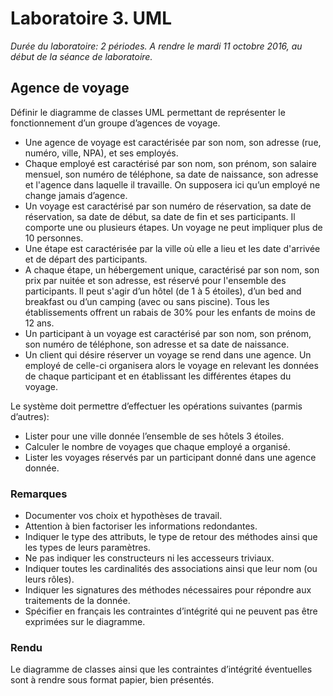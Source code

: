 # Laboratoire 3. UML

_Durée du laboratoire: 2 périodes. A rendre le mardi 11 octobre 2016, au début de la séance de laboratoire._

## Agence de voyage

Définir le diagramme de classes UML permettant de représenter le fonctionnement d’un groupe d’agences de
voyage.
- Une agence de voyage est caractérisée par son nom, son adresse (rue, numéro, ville, NPA), et ses employés.
- Chaque employé est caractérisé par son nom, son prénom, son salaire mensuel, son numéro de téléphone, sa date de naissance, son adresse et l'agence dans laquelle il travaille. On supposera ici qu’un employé ne change jamais d’agence.
- Un voyage est caractérisé par son numéro de réservation, sa date de réservation, sa date de début, sa date de fin et ses participants. Il comporte une ou plusieurs étapes. Un voyage ne peut impliquer plus de 10 personnes.
- Une étape est caractérisée par la ville où elle a lieu et les date d'arrivée et de départ des participants.
- A chaque étape, un hébergement unique, caractérisé par son nom, son prix par nuitée et son adresse, est réservé pour l'ensemble des participants. Il peut s'agir d’un hôtel (de 1 à 5 étoiles), d’un bed and breakfast ou d’un camping (avec ou sans piscine). Tous les établissements offrent un rabais de 30% pour les enfants de moins de 12 ans.
- Un participant à un voyage est caractérisé par son nom, son prénom, son numéro de téléphone, son adresse et sa date de naissance.
- Un client qui désire réserver un voyage se rend dans une agence. Un employé de celle-ci organisera alors le voyage en relevant les données de chaque participant et en établissant les différentes étapes du voyage.

Le système doit permettre d’effectuer les opérations suivantes (parmis d’autres):
- Lister pour une ville donnée l’ensemble de ses hôtels 3 étoiles.
- Calculer le nombre de voyages que chaque employé a organisé.
- Lister les voyages réservés par un participant donné dans une agence donnée.

### Remarques
- Documenter vos choix et hypothèses de travail.
- Attention à bien factoriser les informations redondantes.
- Indiquer le type des attributs, le type de retour des méthodes ainsi que les types de leurs paramètres.
- Ne pas indiquer les constructeurs ni les accesseurs triviaux.
- Indiquer toutes les cardinalités des associations ainsi que leur nom (ou leurs rôles).
- Indiquer les signatures des méthodes nécessaires pour répondre aux traitements de la donnée.
- Spécifier en français les contraintes d’intégrité qui ne peuvent pas être exprimées sur le diagramme.

### Rendu
Le diagramme de classes ainsi que les contraintes d’intégrité éventuelles sont à rendre sous format papier, bien
présentés.
